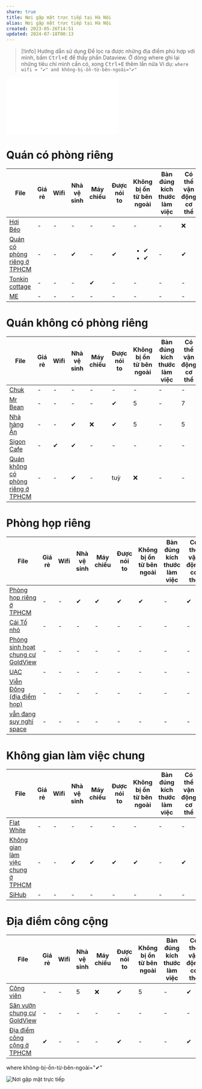 ```yaml
---
share: true
title: Nơi gặp mặt trực tiếp tại Hà Nội
alias: Nơi gặp mặt trực tiếp tại Hà Nội
created: 2023-05-26T14:51
updated: 2024-07-18T00:13
---
```


> [!info] Hướng dẫn sử dụng
> Để lọc ra được những địa điểm phù hợp với mình, bấm <kbd>Ctrl+E</kbd> để thấy phần Dataview. Ở dòng where ghi lại những tiêu chí mình cần có, xong <kbd>Ctrl+E</kbd> thêm lần nữa
> Ví dụ:
> `where wifi = "✔" and không-bị-ồn-từ-bên-ngoài="✔" `

![Quán có phòng riêng ở TPHCM](../TPHCM/Qu%C3%A1n%20c%C3%B3%20ph%C3%B2ng%20ri%C3%AAng%20%E1%BB%9F%20TPHCM/index.md)
# Quán có phòng riêng
| File                                                                                                                                                                          | Giá rẻ | Wifi | Nhà vệ sinh | Máy chiếu | Được nói to | Không bị ồn từ bên ngoài      | Bàn đúng kích thước làm việc | Có thể vận động cơ thể | Nước ngon | Gần trung tâm | Ở lại tới 23h | Không gian tạo cảm hứng | Có loa mic |
| ----------------------------------------------------------------------------------------------------------------------------------------------------------------------------- | ------ | ---- | ----------- | --------- | ----------- | ----------------------------- | ---------------------------- | ---------------------- | --------- | ------------- | ------------- | ----------------------- | ---------- |
| [Hơi Béo](../TPHCM/Qu%C3%A1n%20c%C3%B3%20ph%C3%B2ng%20ri%C3%AAng%20%E1%BB%9F%20TPHCM/H%C6%A1i%20B%C3%A9o.md)                                         | \-     | \-   | \-          | \-        | \-          | \-                            | \-                           | ❌                      | \-        | \-            | \-            | \-                      | \-         |
| [Quán có phòng riêng ở TPHCM](../TPHCM/Qu%C3%A1n%20c%C3%B3%20ph%C3%B2ng%20ri%C3%AAng%20%E1%BB%9F%20TPHCM/index.md) | \-     | \-   | ✔           | \-        | ✔           | <ul><li>✔</li><li>✔</li></ul> | \-                           | ✔                      | \-        | \-            | \-            | \-                      | \-         |
| [Tonkin cottage](../TPHCM/Qu%C3%A1n%20c%C3%B3%20ph%C3%B2ng%20ri%C3%AAng%20%E1%BB%9F%20TPHCM/Tonkin%20cottage.md)                           | \-     | \-   | \-          | ✔         | \-          | \-                            | \-                           | \-                     | ✔         | \-            | \-            | ✔                       | \-         |
| [ME](../TPHCM/Qu%C3%A1n%20c%C3%B3%20ph%C3%B2ng%20ri%C3%AAng%20%E1%BB%9F%20TPHCM/ME.md)                                                   | \-     | \-   | \-          | \-        | \-          | \-                            | \-                           | \-                     | ❌         | \-            | \-            | \-                      | ✔          |

# Quán không có phòng riêng
| File                                                                                                                                                                                            | Giá rẻ | Wifi | Nhà vệ sinh | Máy chiếu | Được nói to | Không bị ồn từ bên ngoài | Bàn đúng kích thước làm việc | Có thể vận động cơ thể | Nước ngon | Gần trung tâm | Ở lại tới 23h | Không gian tạo cảm hứng | Có loa mic |
| ----------------------------------------------------------------------------------------------------------------------------------------------------------------------------------------------- | ------ | ---- | ----------- | --------- | ----------- | ------------------------ | ---------------------------- | ---------------------- | --------- | ------------- | ------------- | ----------------------- | ---------- |
| [Chuk](../TPHCM/Qu%C3%A1n%20kh%C3%B4ng%20c%C3%B3%20ph%C3%B2ng%20ri%C3%AAng%20%E1%BB%9F%20TPHCM/Chuk.md)                                                           | \-     | \-   | \-          | \-        | \-          | \-                       | \-                           | \-                     | \-        | \-            | \-            | \-                      | \-         |
| [Mr Bean](../TPHCM/Qu%C3%A1n%20kh%C3%B4ng%20c%C3%B3%20ph%C3%B2ng%20ri%C3%AAng%20%E1%BB%9F%20TPHCM/Mr%20Bean.md)                                                     | \-     | \-   | \-          | \-        | ✔           | 5                        | \-                           | 7                      | ✔         | \-            | \-            | 5                       | 0          |
| [Nhà hàng Ấn](../TPHCM/Qu%C3%A1n%20kh%C3%B4ng%20c%C3%B3%20ph%C3%B2ng%20ri%C3%AAng%20%E1%BB%9F%20TPHCM/Nh%C3%A0%20h%C3%A0ng%20%E1%BA%A4n.md)                                             | \-     | \-   | ✔           | ❌         | ✔           | 5                        | \-                           | 5                      | ✔         | \-            | \-            | ✔                       | ❌          |
| [Sigon Cafe](../TPHCM/Qu%C3%A1n%20kh%C3%B4ng%20c%C3%B3%20ph%C3%B2ng%20ri%C3%AAng%20%E1%BB%9F%20TPHCM/Sigon%20Cafe.md)                                               | \-     | ✔    | ✔           | \-        | \-          | \-                       | \-                           | \-                     | \-        | \-            | \-            | \-                      | \-         |
| [Quán không có phòng riêng ở TPHCM](../TPHCM/Qu%C3%A1n%20kh%C3%B4ng%20c%C3%B3%20ph%C3%B2ng%20ri%C3%AAng%20%E1%BB%9F%20TPHCM/index.md) | \-     | \-   | ✔           | \-        | tuỳ         | ❌                        | \-                           | \-                     | \-        | \-            | \-            | \-                      | \-         |

# Phòng họp riêng
| File                                                                                                                                                                                  | Giá rẻ | Wifi | Nhà vệ sinh | Máy chiếu | Được nói to | Không bị ồn từ bên ngoài | Bàn đúng kích thước làm việc | Có thể vận động cơ thể | Nước ngon | Gần trung tâm | Ở lại tới 23h | Không gian tạo cảm hứng | Có loa mic |
| ------------------------------------------------------------------------------------------------------------------------------------------------------------------------------------- | ------ | ---- | ----------- | --------- | ----------- | ------------------------ | ---------------------------- | ---------------------- | --------- | ------------- | ------------- | ----------------------- | ---------- |
| [Phòng họp riêng ở TPHCM](../TPHCM/Ph%C3%B2ng%20h%E1%BB%8Dp%20ri%C3%AAng%20%E1%BB%9F%20TPHCM/index.md)                     | \-     | \-   | ✔           | ✔         | ✔           | ✔                        | \-                           | ✔                      | \-        | \-            | \-            | \-                      | ✔          |
| [Cái Tổ nhỏ](../TPHCM/Ph%C3%B2ng%20h%E1%BB%8Dp%20ri%C3%AAng%20%E1%BB%9F%20TPHCM/C%C3%A1i%20T%E1%BB%95%20nh%E1%BB%8F.md)                                               | \-     | \-   | \-          | \-        | \-          | \-                       | \-                           | \-                     | \-        | \-            | \-            | \-                      | \-         |
| [Phòng sinh hoạt chung cư GoldView](../TPHCM/Ph%C3%B2ng%20h%E1%BB%8Dp%20ri%C3%AAng%20%E1%BB%9F%20TPHCM/Ph%C3%B2ng%20sinh%20ho%E1%BA%A1t%20chung%20c%C6%B0%20GoldView.md) | \-     | \-   | \-          | \-        | \-          | \-                       | \-                           | \-                     | \-        | \-            | \-            | ✔, 1 lần/tháng          | \-         |
| [UAC](../TPHCM/Ph%C3%B2ng%20h%E1%BB%8Dp%20ri%C3%AAng%20%E1%BB%9F%20TPHCM/UAC.md)                                                             | \-     | \-   | \-          | \-        | \-          | \-                       | \-                           | \-                     | \-        | \-            | \-            | \-                      | \-         |
| [Viễn Đông (địa điểm họp)](../TPHCM/Ph%C3%B2ng%20h%E1%BB%8Dp%20ri%C3%AAng%20%E1%BB%9F%20TPHCM/Vi%E1%BB%85n%20%C4%90%C3%B4ng%20(%C4%91%E1%BB%8Ba%20%C4%91i%E1%BB%83m%20h%E1%BB%8Dp).md)                   | \-     | \-   | \-          | \-        | \-          | \-                       | \-                           | \-                     | \-        | \-            | \-            | \-                      | \-         |
| [vẫn đang suy nghĩ space](../TPHCM/Ph%C3%B2ng%20h%E1%BB%8Dp%20ri%C3%AAng%20%E1%BB%9F%20TPHCM/v%E1%BA%ABn%20%C4%91ang%20suy%20ngh%C4%A9%20space.md)                     | \-     | \-   | \-          | \-        | \-          | \-                       | \-                           | \-                     | \-        | \-            | \-            | \-                      | \-         |

# Không gian làm việc chung
| File                                                                                                                                                                                            | Giá rẻ | Wifi | Nhà vệ sinh | Máy chiếu | Được nói to | Không bị ồn từ bên ngoài | Bàn đúng kích thước làm việc | Có thể vận động cơ thể | Nước ngon | Gần trung tâm | Ở lại tới 23h | Không gian tạo cảm hứng | Có loa mic |
| ----------------------------------------------------------------------------------------------------------------------------------------------------------------------------------------------- | ------ | ---- | ----------- | --------- | ----------- | ------------------------ | ---------------------------- | ---------------------- | --------- | ------------- | ------------- | ----------------------- | ---------- |
| [Flat White](../TPHCM/Kh%C3%B4ng%20gian%20l%C3%A0m%20vi%E1%BB%87c%20chung%20%E1%BB%9F%20TPHCM/Flat%20White.md)                                               | \-     | \-   | \-          | \-        | \-          | \-                       | \-                           | \-                     | \-        | \-            | \-            | \-                      | \-         |
| [Không gian làm việc chung ở TPHCM](../TPHCM/Kh%C3%B4ng%20gian%20l%C3%A0m%20vi%E1%BB%87c%20chung%20%E1%BB%9F%20TPHCM/index.md) | \-     | \-   | ✔           | ✔         | ✔           | ✔                        | \-                           | ✔                      | \-        | \-            | \-            | \-                      | \-         |
| [SiHub](../TPHCM/Kh%C3%B4ng%20gian%20l%C3%A0m%20vi%E1%BB%87c%20chung%20%E1%BB%9F%20TPHCM/SiHub.md)                                                         | \-     | \-   | \-          | \-        | \-          | \-                       | \-                           | \-                     | \-        | \-            | \-            | \-                      | \-         |

# Địa điểm công cộng
| File                                                                                                                                                                       | Giá rẻ | Wifi | Nhà vệ sinh | Máy chiếu | Được nói to | Không bị ồn từ bên ngoài | Bàn đúng kích thước làm việc | Có thể vận động cơ thể | Nước ngon | Gần trung tâm | Ở lại tới 23h | Không gian tạo cảm hứng | Có loa mic |
| -------------------------------------------------------------------------------------------------------------------------------------------------------------------------- | ------ | ---- | ----------- | --------- | ----------- | ------------------------ | ---------------------------- | ---------------------- | --------- | ------------- | ------------- | ----------------------- | ---------- |
| [Công viên](../TPHCM/%C4%90%E1%BB%8Ba%20%C4%91i%E1%BB%83m%20c%C3%B4ng%20c%E1%BB%99ng%20%E1%BB%9F%20TPHCM/C%C3%B4ng%20vi%C3%AAn.md)                                   | \-     | \-   | 5           | ❌         | ✔           | 5                        | \-                           | ✔                      | ❌         | \-            | \-            | ✔                       | ❌          |
| [Sân vườn chung cư GoldView](../TPHCM/%C4%90%E1%BB%8Ba%20%C4%91i%E1%BB%83m%20c%C3%B4ng%20c%E1%BB%99ng%20%E1%BB%9F%20TPHCM/S%C3%A2n%20v%C6%B0%E1%BB%9Dn%20chung%20c%C6%B0%20GoldView.md) | \-     | \-   | \-          | \-        | \-          | \-                       | \-                           | \-                     | \-        | \-            | \-            | \-                      | \-         |
| [Địa điểm công cộng ở TPHCM](../TPHCM/%C4%90%E1%BB%8Ba%20%C4%91i%E1%BB%83m%20c%C3%B4ng%20c%E1%BB%99ng%20%E1%BB%9F%20TPHCM/index.md) | ✔      | \-   | \-          | \-        | ✔           | \-                       | \-                           | ✔                      | \-        | \-            | ✔             | ✔                       | \-         |

where không-bị-ồn-từ-bên-ngoài="✔" 

![Nơi gặp mặt trực tiếp](../../index.md#^3a53fd)
